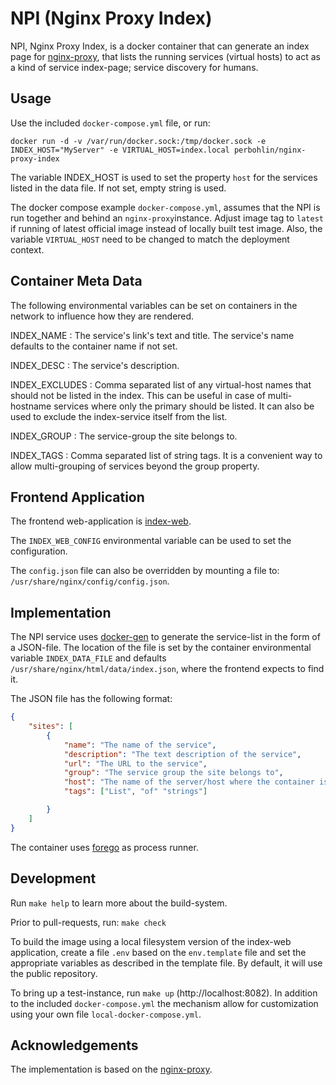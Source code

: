 NPI (Nginx Proxy Index)
=======================

NPI, Nginx Proxy Index, is a docker container that can generate an index page
for [nginx-proxy](https://github.com/nginx-proxy/nginx-proxy), that lists the
running services (virtual hosts) to act as a kind of service index-page;
service discovery for humans.

Usage
-----

Use the included `docker-compose.yml` file, or run:

```console
docker run -d -v /var/run/docker.sock:/tmp/docker.sock -e INDEX_HOST="MyServer" -e VIRTUAL_HOST=index.local perbohlin/nginx-proxy-index
```

The variable INDEX_HOST is used to set the property `host` for the services listed
in the data file. If not set, empty string is used.

The docker compose example `docker-compose.yml`, assumes that the NPI is run
together and behind an `nginx-proxy`instance. Adjust image tag to `latest`
if running of latest official image instead of locally built test image.
Also, the variable `VIRTUAL_HOST` need to be changed to match the deployment
context.

Container Meta Data
-------------------

The following environmental variables can be set on containers in the network to
influence how they are rendered.

INDEX_NAME
: The service's link's text and title. The service's name defaults to the container name if not set.

INDEX_DESC
: The service's description.

INDEX_EXCLUDES
: Comma separated list of any virtual-host names that should not be listed in the index.
  This can be useful in case of multi-hostname services where only the primary should be listed.
  It can also be used to exclude the index-service itself from the list.

INDEX_GROUP
: The service-group the site belongs to.

INDEX_TAGS
: Comma separated list of string tags. It is a convenient way to allow multi-grouping
  of services beyond the group property.

Frontend Application
--------------------

The frontend web-application is [index-web](https://github.com/ZenDevelopmentEcosystem/index-web).

The `INDEX_WEB_CONFIG` environmental variable can be used to set the configuration.

The `config.json` file can also be overridden by mounting a file to:
`/usr/share/nginx/config/config.json`.

Implementation
--------------

The NPI service uses [docker-gen](https://github.com/nginx-proxy/docker-gen) to
generate the service-list in the form of a JSON-file. The location of the file
is set by the container environmental variable `INDEX_DATA_FILE` and defaults
`/usr/share/nginx/html/data/index.json`, where the frontend expects to find it.

The JSON file has the following format:

```json
{
    "sites": [
        {
            "name": "The name of the service",
            "description": "The text description of the service",
            "url": "The URL to the service",
            "group": "The service group the site belongs to",
            "host": "The name of the server/host where the container is running",
            "tags": ["List", "of" "strings"]

        }
    ]
}
```

The container uses [forego](https://github.com/nginx-proxy/forego/) as process runner.

Development
-----------

Run `make help` to learn more about the build-system.

Prior to pull-requests, run: `make check`

To build the image using a local filesystem version of the index-web application, create
a file `.env` based on the `env.template` file and set the appropriate variables
as described in the template file. By default, it will use the public repository.

To bring up a test-instance, run `make up` (http://localhost:8082). In addition to the included `docker-compose.yml`
the mechanism allow for customization using your own file `local-docker-compose.yml`.

Acknowledgements
-----------------

The implementation is based on the [nginx-proxy](https://github.com/nginx-proxy/nginx-proxy).
